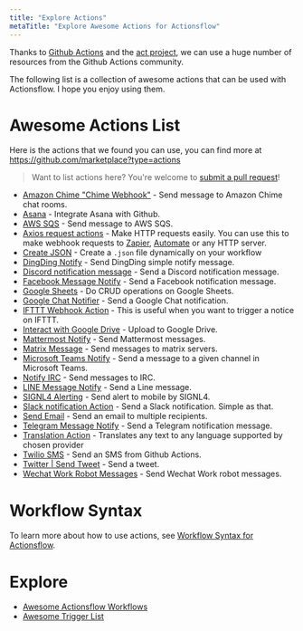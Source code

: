 ```yaml
---
title: "Explore Actions"
metaTitle: "Explore Awesome Actions for Actionsflow"
---
```


Thanks to [Github Actions](https://github.com/marketplace?type=actions) and the [act project](https://github.com/nektos/act), we can use a huge number of resources from the Github Actions community.

The following list is a collection of awesome actions that can be used with Actionsflow. I hope you enjoy using them.

# Awesome Actions List

Here is the actions that we found you can use, you can find more at <https://github.com/marketplace?type=actions>

> Want to list actions here? You're welcome to [submit a pull request](https://github.com/actionsflow/actionsflow/edit/main/docs/actions.md)!

- [Amazon Chime "Chime Webhook"](https://github.com/marketplace/actions/amazon-chime-chime-webhook-action-for-github-actions) - Send message to Amazon Chime chat rooms.
- [Asana](https://github.com/marketplace/actions/asana-git) - Integrate Asana with Github.
- [AWS SQS](https://github.com/marketplace/actions/aws-sqs) - Send message to AWS SQS.
- [Axios request actions](https://github.com/marketplace/actions/axios-action) - Make HTTP requests easily. You can use this to make webhook requests to [Zapier](https://zapier.com/), [Automate](https://automate.io/) or any HTTP server.
- [Create JSON](https://github.com/marketplace/actions/create-json) - Create a `.json` file dynamically on your workflow
- [DingDing Notify](https://github.com/marketplace/actions/dingding-notify-action) - Send DingDing simple notify message.
- [Discord notification message](https://github.com/marketplace/actions/actions-for-discord) - Send a Discord notification message.
- [Facebook Message Notify](https://github.com/marketplace/actions/facebook-message-notify) - Send a Facebook notification message.
- [Google Sheets](https://github.com/marketplace/actions/gsheet-action) - Do CRUD operations on Google Sheets.
- [Google Chat Notifier](https://github.com/marketplace/actions/google-chat-release-notifier) - Send a Google Chat notification.
- [IFTTT Webhook Action](https://github.com/marketplace/actions/ifttt-webhook-action) - This is useful when you want to trigger a notice on IFTTT.
- [Interact with Google Drive](https://github.com/marketplace/actions/interact-with-google-drive) - Upload to Google Drive.
- [Mattermost Notify](https://github.com/marketplace/actions/mattermost) - Send Mattermost messages.
- [Matrix Message](https://github.com/marketplace/actions/matrix-message) - Send messages to matrix servers.
- [Microsoft Teams Notify](https://github.com/marketplace/actions/microsoft-teams-generic) - Send a message to a given channel in Microsoft Teams.
- [Notify IRC](https://github.com/marketplace/actions/notify-irc) - Send messages to IRC.
- [LINE Message Notify](https://github.com/marketplace/actions/line-message-notify) - Send a Line message.
- [SIGNL4 Alerting](https://github.com/marketplace/actions/signl4-alerting) - Send alert to mobile by SIGNL4.
- [Slack notification Action](https://github.com/marketplace/actions/github-action-for-slack) - Send a Slack notification. Simple as that.
- [Send Email](https://github.com/marketplace/actions/send-email) - Send an email to multiple recipients.
- [Telegram Message Notify](https://github.com/marketplace/actions/telegram-message-notify) - Send a Telegram notification message.
- [Translation Action](https://github.com/marketplace/actions/translation-action) - Translates any text to any language supported by chosen provider
- [Twilio SMS](https://github.com/marketplace/actions/twilio-sms) - Send an SMS from Github Actions.
- [Twitter | Send Tweet](https://github.com/marketplace/actions/send-tweet-action) - Send a tweet.
- [Wechat Work Robot Messages](https://github.com/marketplace/actions/wechat-work-robot-messages) - Send Wechat Work robot messages.

# Workflow Syntax

To learn more about how to use actions, see [Workflow Syntax for Actionsflow](./workflow.md).

# Explore

- [Awesome Actionsflow Workflows](https://github.com/actionsflow/awesome-actionsflow)
- [Awesome Trigger List](./triggers.md)
